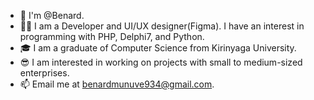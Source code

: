 - 👋 I'm @Benard.
- 👨‍💻 I am a Developer and UI/UX designer(Figma). I have an interest in programming with PHP, Delphi7, and Python.
- 🎓 I am a graduate of Computer Science from Kirinyaga University.
- 😎 I am interested in working on projects with small to medium-sized enterprises.
- 📫 Email me at benardmunuve934@gmail.com.
<!---
BenardMN/BenardMN is a ✨ special ✨ repository because its `README.md` (this file) appears on your GitHub profile.
You can click the Preview link to take a look at your changes.
--->

